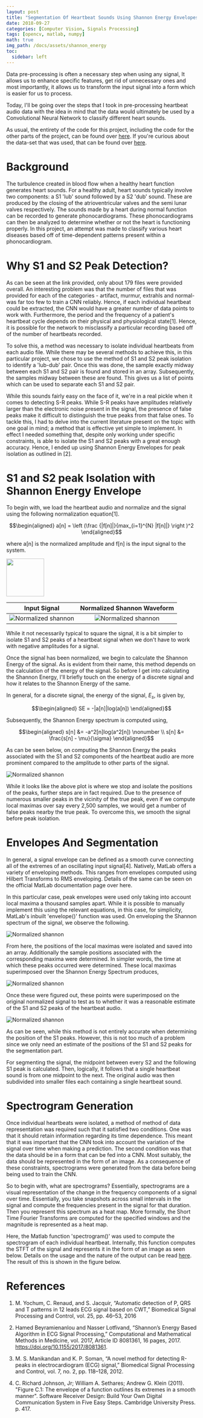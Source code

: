 ```yaml
---
layout: post
title: "Segmentation Of Heartbeat Sounds Using Shannon Energy Envelopes"
date: 2018-09-27
categories: [Computer Vision, Signals Processing]
tags: [opencv, matlab, numpy]
math: true
img_path: /docs/assets/shannon_energy
toc:
  sidebar: left
---
```

Data pre-processing is often a necessary step when using any signal, It allows us to enhance specific features, get rid of unnecessary ones and most importantly, it allows us to transform the input signal into a form which is easier for us to process.

Today, I'll be going over the steps that I took in pre-processing heartbeat audio data with the idea in mind that the data would ultimately be used by a Convolutional Neural Network to classify different heart sounds.

As usual, the entirety of the code for this project, including the code for the other parts of the project, can be found over [here](https://github.com/pavan-kalyan/heartbeat-audio-CNN). If you're curious about the data-set that was used, that can be found over [here](http://www.peterjbentley.com/heartchallenge/).

# Background
The turbulence created in blood flow when a healthy heart function generates heart sounds. For a healthy adult, heart sounds typically involve two components: a S1 'lub' sound followed by a S2 'dub' sound. These are produced by the closing of the atrioventricular valves and the semi lunar valves respectively. The sounds made by a heart during normal function can be recorded to generate phonocardiograms. These phonocardiograms can then be analyzed to determine whether or not the heart is functioning properly. In this project, an attempt was made to classify various heart diseases based off of time-dependent patterns present within a phonocardiogram.

# Why S1 and S2 Peak Detection?

As can be seen at the link provided, only about 179 files were provided overall. An interesting problem was that the number of files that was provided for each of the categories - artifact, murmur, extrahls and normal- was far too few to train a CNN reliably. Hence, if each individual heartbeat could be extracted, the CNN would have a greater number of data points to work with. Furthermore, the period and the frequency of a patient's heartbeat cycle depends on their physical and physiological state[1]. Hence, it is possible for the network to misclassify a particular recording based off of the number of heartbeats recorded. 

To solve this, a method was necessary to isolate individual heartbeats from each audio file. While there may be several methods to achieve this, in this particular project, we chose to use the method of S1 and S2 peak isolation to identify a 'lub-dub' pair. Once this was done, the sample exactly midway between each S1 and S2 pair is found and stored in an array. Subsequently, the samples midway between these are found. This gives us a list of points which can be used to separate each S1 and S2 pair.  

While this sounds fairly easy on the face of it, we're in a real pickle when it comes to detecting S-R peaks. While S-R peaks have amplitudes relatively larger than the electronic noise present in the signal, the presence of false peaks make it difficult to distinguish the true peaks from that false ones. To tackle this, I had to delve into the current literature present on the topic with one goal in mind; a method that is effective yet simple to implement. In effect I needed something that, despite only working under specific constraints, is able to isolate the S1 and S2 peaks with a great enough accuracy. Hence, I ended up using Shannon Energy Envelopes for peak isolation as outlined in [2].

# S1 and S2 peak Isolation with Shannon Energy Envelope

To begin with, we load the heartbeat audio and normalize and the signal using the following normalization equation[1].

$$\begin{aligned}
a[n] = \left (\frac {|f[n]|}{max_{i=1}^{N} |f[n]|} \right )^2
\end{aligned}$$

where a[n] is the normalized amplitude and f[n] is the input signal to the system.
<p float="left">
  <img src="/normalized_signal.webp" width="100" />
</p>

|Input Signal          |  Normalized Shannon Waveform |
:-------------------------:|:-------------------------:
![Normalized shannon](normalized_signal.webp)  |  ![Normalized shannon](normalized_signal.webp)


While it not necessarily typical to square the signal, it is a bit simpler to isolate S1 and S2 peaks of a heartbeat signal when we don't have to work with negative amplitudes for a signal. 

Once the signal has been normalized, we begin to calculate the Shannon Energy of the signal. As is evident from their name, this method depends on the calculation of the energy of the signal. So before I get into calculating the Shannon Energy, I'll briefly touch on the energy of a discrete signal and how it relates to the Shannon Energy of the same.

In general, for a discrete signal, the energy of the signal, $E_s$, is given by,

$$\begin{aligned}
SE = -|a[n]|log(a[n])
\end{aligned}$$

Subsequently, the Shannon Energy spectrum is computed using,

$$\begin{aligned}
s[n] &= -a^2[n]log(a^2[n]) \nonumber \\
s[n] &= \frac{s[n] - \mu}{\sigma}
\end{aligned}$$

As can be seen below, on computing the Shannon Energy the peaks associated with the S1 and S2 components of the heartbeat audio are more prominent compared to the amplitude to other parts of the signal.

![Normalized shannon](shannon_energy.png)

While it looks like the above plot is where we stop and isolate the positions of the peaks, further steps are in fact required. Due to the presence of numerous smaller peaks in the vicinity of the true peak, even if we compute local maximas over say every 2,500 samples, we would get a number of false peaks nearby the true peak. To overcome this, we smooth the signal before peak isolation.  

# Envelopes And Segmentation

In general, a signal envelope can be defined as a smooth curve connecting all of the extremes of an oscillating input signal[4]. Natively, MatLab offers a variety of enveloping methods. This ranges from envelopes computed using Hilbert Transforms to RMS enveloping. Details of the same can be seen on the official MatLab documentation page over here.

In this particular case, peak envelopes were used only taking into account local maxima a thousand samples apart. While it is possible to manually implement this using the relevant equations, in this case, for simplicity, MatLab's inbuilt 'envelope()' function was used. On enveloping the Shannon spectrum of the signal, we observe the following.

![Normalized shannon](peak_envelopes.png)

From here, the positions of the local maximas were isolated and saved into an array. Additionally the sample positions associated with the corresponding maxima were determined. In simpler words, the time at which these peaks occurred were determined. These local maximas superimposed over the Shannon Energy Spectrum produces,

![Normalized shannon](marked_peaks.png)

Once these were figured out, these points were superimposed on the original normalized signal to test as to whether it was a reasonable estimate of the S1 and S2 peaks of the heartbeat audio.

![Normalized shannon](marked_peaks_normalized.png)

As can be seen, while this method is not entirely accurate when determining the position of the S1 peaks. However, this is not too much of a problem since we only need an estimate of the positions of the S1 and S2 peaks for the segmentation part.

For segmenting the signal, the midpoint between every S2 and the following S1 peak is calculated. Then, logically, it follows that a single heartbeat sound is from one midpoint to the next. The original audio was then subdivided into smaller files each containing a single heartbeat sound.

# Spectrogram Generation

Once individual heartbeats were isolated, a method of method of data representation was required such that it satisfied two conditions. One was that it should retain information regarding its time dependence. This meant that it was important that the CNN took into account the variation of the signal over time when making a prediction. The second condition was that the data should be in a form that can be fed into a CNN. Most suitably, the data should be represented in the form of an image. As a consequence of these constraints, spectrograms were generated from the data before being being used to train the CNN.

So to begin with, what are spectrograms? Essentially, spectrograms are a visual representation of the change in the frequency components of a signal over time. Essentially, you take snapshots across small intervals in the signal and compute the frequencies present in the signal for that duration. Then you represent this spectrum as a heat map. More formally, the Short Time Fourier Transforms are computed for the specified windows and the magnitude is represented as a heat map.

Here, the Matlab function 'spectrogram()' was used to compute the spectrogram of each individual heartbeat. Internally, this function computes the STFT of the signal and represents it in the form of an image as seen below. Details on the usage and the nature of the output can be read [here](https://in.mathworks.com/help/signal/ref/spectrogram.html). The result of this is shown in the figure below.

# References

1. M. Yochum, C. Renaud, and S. Jacquir, “Automatic detection of P, QRS and T patterns in 12 leads ECG signal based on CWT,” Biomedical Signal Processing and Control, vol. 25, pp. 46–53, 2016

2. Hamed Beyramienanlou and Nasser Lotfivand, “Shannon’s Energy Based Algorithm in ECG Signal Processing,” Computational and Mathematical Methods in Medicine, vol. 2017, Article ID 8081361, 16 pages, 2017. https://doi.org/10.1155/2017/8081361.

3. M. S. Manikandan and K. P. Soman, “A novel method for detecting R-peaks in electrocardiogram (ECG) signal,” Biomedical Signal Processing and Control, vol. 7, no. 2, pp. 118–128, 2012.

4. C. Richard  Johnson, Jr; William A. Sethares; Andrew G. Klein (2011). "Figure C.1:  The envelope of a function outlines its extremes in a smooth manner". Software Receiver Design: Build Your Own Digital Communication System in Five Easy Steps. Cambridge University Press. p. 417.